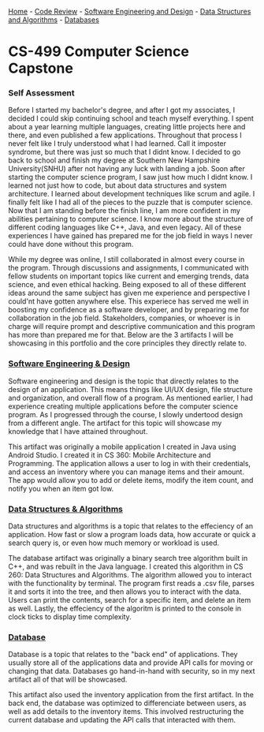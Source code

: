 [Home](README.md) - [Code Review](CodeReview.md) - [Software Engineering and Design](SoftwareEngineering_Design.md) - [Data Structures and Algorithms](DataStructures_Algorithms.md) - [Databases](Database.md)

# CS-499 Computer Science Capstone
### Self Assessment
  Before I started my bachelor's degree, and after I got my associates, I decided I could skip continuing school and teach myself everything. I spent about a year learning multiple languages, creating little projects here and there, and even published a few applications. Throughout that process I never felt like I truly understood what I had learned. Call it imposter syndrome, but there was just so much that I didnt know. I decided to go back to school and finish my degree at Southern New Hampshire University(SNHU) after not having any luck with landing a job. Soon after starting the computer science program, I saw just how much I didnt know. I learned not just how to code, but about data structures and system architecture. I learned about development techniques like scrum and agile. I finally felt like I had all of the pieces to the puzzle that is computer science. Now that I am standing before the finish line, I am more confident in my abilities pertaining to computer science. I know more about the structure of different coding languages like C++, Java, and even legacy. All of these experiences I have gained has prepared me for the job field in ways I never could have done without this program. 
  
  While my degree was online, I still collaborated in almost every course in the program. Through discussions and assignments, I communicated with fellow students on important topics like current and emerging trends, data science, and even ethical hacking. Being exposed to all of these different ideas around the same subject has given me experience and perspective I could'nt have gotten anywhere else. This experiece has served me well in boosting my confidence as a software developer, and by preparing me for collaboration in the job field. Stakeholders, companies, or whoever is in charge will require prompt and descriptive communication and this program has more than prepared me for that. Below are the 3 artifacts I will be showcasing in this portfolio and the core principles they directly relate to. 

### [Software Engineering & Design](SoftwareEngineering_Design.md)
  Software engineering and design is the topic that directly relates to the design of an application. This means things like UI/UX design, file structure and organization, and overall flow of a program. As mentioned earlier, I had experience creating multiple applications before the computer science program. As I progressed through the course, I slowly undertood design from a different angle. The artifact for this topic will showcase my knowledge that I have attained throughout. 
  
  This artifact was originally a mobile application I created in Java using Android Studio. I created it in CS 360: Mobile Architecture and Programming. The application allows a user to log in with their credentials, and access an inventory where you can manage items and their amount. The app would allow you to add or delete items, modify the item count, and notify you when an item got low. 
### [Data Structures & Algorithms](DataStructures_Algorithms.md)
  Data structures and algorithms is a topic that relates to the effeciency of an application. How fast or slow a program loads data, how accurate or quick a search query is, or even how much memory or workload is used. 
  
  The database artifact was originally a binary search tree algorithm built in C++, and was rebuilt in the Java language. I created this algorithm in CS 260: Data Structures and Algorithms. The algorithm allowed you to interact with the functionality by terminal. The program first reads a .csv file, parses it and sorts it into the tree, and then allows you to interact with the data. Users can print the contents, search for a specific item, and delete an item as well. Lastly, the effeciency of the algoritm is printed to the console in clock ticks to display time complexity.
### [Database](Database.md)
  Database is a topic that relates to the "back end" of applications. They usually store all of the applications data and provide API calls for moving or changing that data. Databases go hand-in-hand with security, so in my next artifact all of that will be showcased. 
  
  This artifact also used the inventory application from the first artifact. In the back end, the database was optimized to differenciate between users, as well as add details to the inventory items. This involved restructuring the current database and updating the API calls that interacted with them.
